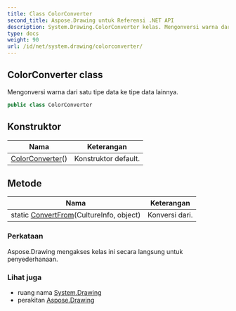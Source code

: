 ```yaml
---
title: Class ColorConverter
second_title: Aspose.Drawing untuk Referensi .NET API
description: System.Drawing.ColorConverter kelas. Mengonversi warna dari satu tipe data ke tipe data lainnya.
type: docs
weight: 90
url: /id/net/system.drawing/colorconverter/
---
```

## ColorConverter class

Mengonversi warna dari satu tipe data ke tipe data lainnya.

```csharp
public class ColorConverter
```

## Konstruktor

| Nama | Keterangan |
| --- | --- |
| [ColorConverter](colorconverter/)() | Konstruktor default. |

## Metode

| Nama | Keterangan |
| --- | --- |
| static [ConvertFrom](../../system.drawing/colorconverter/convertfrom/)(CultureInfo, object) | Konversi dari. |

### Perkataan

Aspose.Drawing mengakses kelas ini secara langsung untuk penyederhanaan.

### Lihat juga

* ruang nama [System.Drawing](../../system.drawing/)
* perakitan [Aspose.Drawing](../../)


